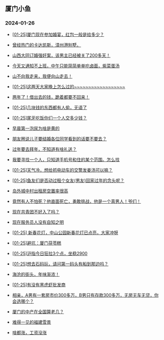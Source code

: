 ## 厦门小鱼 
### 2024-01-26

+ [[01-25]厦门现在参加婚宴，红包一般是给多少？](http://bbs.xmfish.com/read-htm-tid-18140244.html)

+ [曾经热门的卡达凯斯，漳州港别墅。](http://bbs.xmfish.com/read-htm-tid-18140258.html)

+ [山西大同订婚强奸案，该男主已经被关了200多天！](http://bbs.xmfish.com/read-htm-tid-18140210.html)

+ [今天又通知不上班，中午只能简简单单吃卤面，紫菜蛋汤](http://bbs.xmfish.com/read-htm-tid-18140307.html)

+ [山不向我走来，我便向山走去！](http://bbs.xmfish.com/read-htm-tid-18140201.html)

+ [[01-25]这两天大家晚上怎么过的~~~~~~~~~~~~~~~~~~](http://bbs.xmfish.com/read-htm-tid-18140327.html)

+ [两年了！借出去的钱，跪着都要不回来！](http://bbs.xmfish.com/read-htm-tid-18140387.html)

+ [[01-25]几块钱的东西都有人偷，无语了](http://bbs.xmfish.com/read-htm-tid-18140402.html)

+ [[01-25]尾牙吃饭你们一个人交多少钱？](http://bbs.xmfish.com/read-htm-tid-18140448.html)

+ [早晨第一泡尿为啥是黄的](http://bbs.xmfish.com/read-htm-tid-18140241.html)

+ [朋友圈说儿子要结婚各位同学看到的话要不要去？](http://bbs.xmfish.com/read-htm-tid-18140342.html)

+ [过年要去拜年，不知道有啥礼送？](http://bbs.xmfish.com/read-htm-tid-18140287.html)

+ [我要寻找一个人，只知道手机号和住的某个范围。怎么找](http://bbs.xmfish.com/read-htm-tid-18140392.html)

+ [[01-25]天气冷，想给抓电动车的交警发姜汤可以嘛？](http://bbs.xmfish.com/read-htm-tid-18140383.html)

+ [[01-25]鱼友们是否动过租个女友(男友)回家过年的念头呢？](http://bbs.xmfish.com/read-htm-tid-18140326.html)

+ [岛外城中村出租房空置率很高](http://bbs.xmfish.com/read-htm-tid-18140363.html)

+ [竟然有人不怕死？他直面死亡，勇敢挑战，他是一个真男人！爷们！](http://bbs.xmfish.com/read-htm-tid-18140530.html)

+ [现在共青团不好入了吗？](http://bbs.xmfish.com/read-htm-tid-18140549.html)

+ [现在服务员人没有自知之明](http://bbs.xmfish.com/read-htm-tid-18140474.html)

+ [[01-25] 新春花灯，中山公园新春花灯已点亮，大家冲呀](http://bbs.xmfish.com/read-htm-tid-18140558.html)

+ [[01-25]避坑：厦门茯苓糕](http://bbs.xmfish.com/read-htm-tid-18140554.html)

+ [[01-25]沪指今日狂拉3个点，坐稳2900](http://bbs.xmfish.com/read-htm-tid-18140445.html)

+ [[01-25]想去石码玩，请问第一码头有船到那边吗？](http://bbs.xmfish.com/read-htm-tid-18140504.html)

+ [海沧的街头，年味渐浓！](http://bbs.xmfish.com/read-htm-tid-18140624.html)

+ [[01-25]有没有黑虎虾批发商](http://bbs.xmfish.com/read-htm-tid-18140427.html)

+ [相亲，A男有一套房市价300多万，B男只有存款300多万，无房无车无贷，你会选哪个？](http://bbs.xmfish.com/read-htm-tid-18140663.html)

+ [厦门的中产在全国算老几？](http://bbs.xmfish.com/read-htm-tid-18140563.html)

+ [难得一见的福建雪景](http://bbs.xmfish.com/read-htm-tid-18140657.html)

+ [啥都涨，工资没涨](http://bbs.xmfish.com/read-htm-tid-18140629.html)


